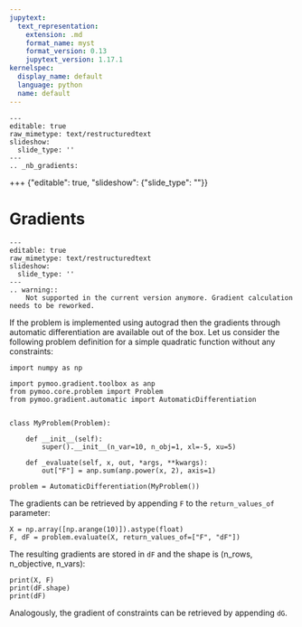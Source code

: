 ```yaml
---
jupytext:
  text_representation:
    extension: .md
    format_name: myst
    format_version: 0.13
    jupytext_version: 1.17.1
kernelspec:
  display_name: default
  language: python
  name: default
---
```


```{raw-cell}
---
editable: true
raw_mimetype: text/restructuredtext
slideshow:
  slide_type: ''
---
.. _nb_gradients:
```

+++ {"editable": true, "slideshow": {"slide_type": ""}}

# Gradients

```{raw-cell}
---
editable: true
raw_mimetype: text/restructuredtext
slideshow:
  slide_type: ''
---
.. warning::
    Not supported in the current version anymore. Gradient calculation needs to be reworked.
```

If the problem is implemented using autograd then the gradients through automatic differentiation are available out of the box. Let us consider the following problem definition for a simple quadratic function without any constraints:

```{code-cell} ipython3
import numpy as np

import pymoo.gradient.toolbox as anp
from pymoo.core.problem import Problem
from pymoo.gradient.automatic import AutomaticDifferentiation


class MyProblem(Problem):

    def __init__(self):
        super().__init__(n_var=10, n_obj=1, xl=-5, xu=5)

    def _evaluate(self, x, out, *args, **kwargs):
        out["F"] = anp.sum(anp.power(x, 2), axis=1)

problem = AutomaticDifferentiation(MyProblem())
```

The gradients can be retrieved by appending `F` to the `return_values_of` parameter:

```{code-cell} ipython3
X = np.array([np.arange(10)]).astype(float)
F, dF = problem.evaluate(X, return_values_of=["F", "dF"])
```

The resulting gradients are stored in `dF` and the shape is (n_rows, n_objective, n_vars):

```{code-cell} ipython3
print(X, F)
print(dF.shape)
print(dF)
```

Analogously, the gradient of constraints can be retrieved by appending `dG`.
